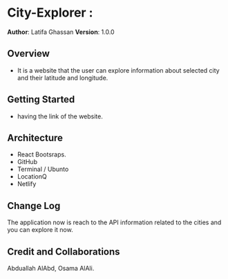 # City-Explorer :

**Author**: Latifa Ghassan
**Version**: 1.0.0

## Overview

- It is a website that the user can explore information about selected city and their latitude and longitude.

## Getting Started

- having the link of the website.

## Architecture

- React Bootsraps.
- GitHub
- Terminal / Ubunto
- LocationQ
- Netlify

## Change Log

The application now is reach to the API information related to the cities and you can explore it now.

## Credit and Collaborations

Abduallah AlAbd, Osama AlAli.
